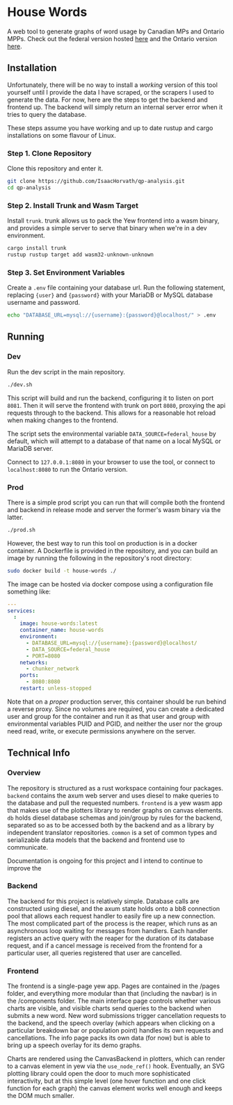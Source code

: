 # House Words
A web tool to generate graphs of word usage by Canadian MPs and Ontario MPPs. Check out the federal version hosted [here](https://housewords.chunkerbunker.cc/) and the Ontario version [here](https://queens-park.chunkerbunker.cc/).

## Installation
Unfortunately, there will be no way to install a *working* version of this tool yourself until I provide the data I have scraped, or the scrapers I used to generate the data. For now, here are the steps to get the backend and frontend up. The backend will simply return an internal server error when it tries to query the database.

These steps assume you have working and up to date rustup and cargo installations on some flavour of Linux.

### Step 1. Clone Repository
Clone this repository and enter it.

```sh
git clone https://github.com/IsaacHorvath/qp-analysis.git
cd qp-analysis
```

### Step 2. Install Trunk and Wasm Target
Install `trunk`. trunk allows us to pack the Yew frontend into a wasm binary, and provides a simple server to serve that binary when we're in a dev environment.

```sh
cargo install trunk
rustup rustup target add wasm32-unknown-unknown
```

### Step 3. Set Environment Variables
Create a `.env` file containing your database url. Run the following statement, replacing `{user}` and `{password}` with your MariaDB or MySQL database username and password.

```sh
echo "DATABASE_URL=mysql://{username}:{password}@localhost/" > .env
```

## Running

### Dev
Run the dev script in the main repository.

```sh
./dev.sh
```

This script will build and run the backend, configuring it to listen on port `8081`. Then it will serve the frontend with trunk on port `8080`, proxying the api requests through to the backend. This allows for a reasonable hot reload when making changes to the frontend.

The script sets the environmental variable `DATA_SOURCE=federal_house` by default, which will attempt to a database of that name on a local MySQL or MariaDB server.

Connect to `127.0.0.1:8080` in your browser to use the tool, or connect to `localhost:8080` to run the Ontario version.

### Prod
There is a simple prod script you can run that will compile both the frontend and backend in release mode and server the former's wasm binary via the latter.

```sh
./prod.sh
```

However, the best way to run this tool on production is in a docker container. A Dockerfile is provided in the repository, and you can build an image by running the following in the repository's root directory:

```sh
sudo docker build -t house-words ./
```

The image can be hosted via docker compose using a configuration file something like:

```yaml
---
services:
  :
    image: house-words:latest
    container_name: house-words
    environment:
      - DATABASE_URL=mysql://{username}:{password}@localhost/
      - DATA_SOURCE=federal_house
      - PORT=8080
    networks:
      - chunker_network
    ports:
      - 8080:8080
    restart: unless-stopped
```

Note that on a *proper* production server, this container should be run behind a reverse proxy. Since no volumes are required, you can create a dedicated user and group for the container and run it as that user and group with environmental variables PUID and PGID, and neither the user nor the group need read, write, or execute permissions anywhere on the server.

## Technical Info

### Overview
The repository is structured as a rust workspace containing four packages. `backend` contains the axum web server and uses diesel to make queries to the database and pull the requested numbers. `frontend` is a yew wasm app that makes use of the plotters library to render graphs on canvas elements. `db` holds diesel database schemas and join/group by rules for the backend, separated so as to be accessed both by the backend and as a library by independent translator repositories. `common` is a set of common types and serializable data models that the backend and frontend use to communicate.

Documentation is ongoing for this project and I intend to continue to improve the 

### Backend
The backend for this project is relatively simple. Database calls are constructed using diesel, and the axum state holds onto a bb8 connection pool that allows each request handler to easily fire up a new connection. The most complicated part of the process is the reaper, which runs as an asynchronous loop waiting for messages from handlers. Each handler registers an active query with the reaper for the duration of its database request, and if a cancel message is received from the frontend for a particular user, all queries registered that user are cancelled.

### Frontend
The frontend is a single-page yew app. Pages are contained in the /pages folder, and everything more modular than that (including the navbar) is in the /components folder. The main interface page controls whether various charts are visible, and visible charts send queries to the backend when submits a new word. New word submissions trigger cancellation requests to the backend, and the speech overlay (which appears when clicking on a particular breakdown bar or population point) handles its own requests and cancellations. The info page packs its own data (for now) but is able to bring up a speech overlay for its demo graphs.

Charts are rendered using the CanvasBackend in plotters, which can render to a canvas element in yew via the `use_node_ref()` hook. Eventually, an SVG plotting library could open the door to much more sophisticated interactivity, but at this simple level (one hover function and one click function for each graph) the canvas element works well enough and keeps the DOM much smaller.
